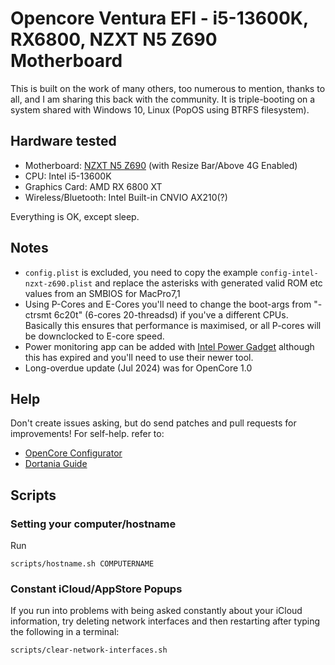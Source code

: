 # Opencore Ventura EFI - i5-13600K, RX6800, NZXT N5 Z690 Motherboard

This is built on the work of many others, too numerous to mention, thanks to all, and I am sharing this back with the community. It is triple-booting on a system shared with Windows 10, Linux (PopOS using BTRFS filesystem).

## Hardware tested

- Motherboard: [NZXT N5 Z690](https://nzxt.com/en-GB/product/n5-z690) (with Resize Bar/Above 4G Enabled)
- CPU: Intel i5-13600K
- Graphics Card: AMD RX 6800 XT
- Wireless/Bluetooth: Intel Built-in CNVIO AX210(?)

Everything is OK, except sleep.

## Notes

- `config.plist` is excluded, you need to copy the example `config-intel-nzxt-z690.plist` and replace the asterisks with generated valid ROM etc values from an SMBIOS for MacPro7,1
- Using P-Cores and E-Cores you'll need to change the boot-args  from "-ctrsmt 6c20t" (6-cores 20-threadsd) if you've a different CPUs.  Basically this ensures that performance is maximised, or all P-cores will be downclocked to E-core speed.
- Power monitoring app can be added with [Intel Power Gadget](https://www.intel.com/content/www/us/en/developer/articles/tool/power-gadget.html) although this has expired and you'll need to use their newer tool.
- Long-overdue update (Jul 2024) was for OpenCore 1.0

## Help

Don't create issues asking, but do send patches and pull requests for improvements! For self-help. refer to:

- [OpenCore Configurator ](]https://mackie100projects.altervista.org/)
- [Dortania Guide](https://dortania.github.io/OpenCore-Install-Guide/)

## Scripts

### Setting your computer/hostname

Run

```
scripts/hostname.sh COMPUTERNAME
```

### Constant iCloud/AppStore Popups

If you run into problems with being asked constantly about your iCloud information, try deleting network interfaces and then restarting after typing the following in a terminal:

```
scripts/clear-network-interfaces.sh
```

